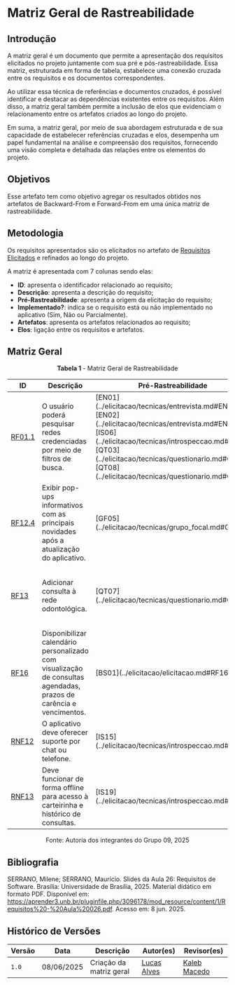 # Matriz Geral de Rastreabilidade

## Introdução

A matriz geral é um documento que permite a apresentação dos requisitos elicitados no projeto juntamente com sua pré e pós-rastreabilidade. Essa matriz, estruturada em forma de tabela, estabelece uma conexão cruzada entre os requisitos e os documentos correspondentes.

Ao utilizar essa técnica de referências e documentos cruzados, é possível identificar e destacar as dependências existentes entre os requisitos. Além disso, a matriz geral também permite a inclusão de elos que evidenciam o relacionamento entre os artefatos criados ao longo do projeto.

Em suma, a matriz geral, por meio de sua abordagem estruturada e de sua capacidade de estabelecer referências cruzadas e elos, desempenha um papel fundamental na análise e compreensão dos requisitos, fornecendo uma visão completa e detalhada das relações entre os elementos do projeto.

## Objetivos

Esse artefato tem como objetivo agregar os resultados obtidos nos artefatos de Backward-From e Forward-From em uma única matriz de rastreabilidade.

## Metodologia

Os requisitos apresentados são os elicitados no artefato de [Requisitos Elicitados](../elicitacao/requisitos_finais.md) e refinados ao longo do projeto.

A matriz é apresentada com 7 colunas sendo elas:

- **ID**: apresenta o identificador relacionado ao requisito;
- **Descrição**: apresenta a descrição do requisito;
- **Pré-Rastreabilidade**: apresenta a origem da elicitação do requisito;
- **Implementado?**: indica se o requisito está ou não implementado no aplicativo (Sim, Não ou Parcialmente).
- **Artefatos**: apresenta os artefatos relacionados ao requisito;
- **Elos**: ligação entre os requisitos e artefatos.

## Matriz Geral

<p align="center"><b>Tabela 1</b> - Matriz Geral de Rastreabilidade</p>

<table>
<thead>
<tr>
<th>ID</th>
<th>Descrição</th>
<th>Pré-Rastreabilidade</th>
<th>Implementado?</th>
<th>Artefatos</th>
<th>Elos</th>
</tr>
</thead>
<tbody>
<tr>
<td><a href="../elicitacao/requisitos_finais.md#RF01.1">RF01.1</a></td>
<td>O usuário poderá pesquisar redes credenciadas por meio de filtros de busca.</td>
<td>[EN01](../elicitacao/tecnicas/entrevista.md#EN01), [EN02](../elicitacao/tecnicas/entrevista.md#EN02), [IS06](../elicitacao/tecnicas/introspeccao.md#IS06), [QT03](../elicitacao/tecnicas/questionario.md#QT03), [QT08](../elicitacao/tecnicas/questionario.md#QT08)</td>
<td>Sim</td>
<td>[Casos de Uso](../modelagem/metodos_tradicionais/casos_de_usos.md#UC01), [Cenários](../modelagem/metodos_tradicionais/cenarios.md#CE01), [Léxicos](../modelagem/metodos_tradicionais/lexicos.md#RedeCredenciada), [Histórias de Usuário](../modelagem/metodos_ageis/historias_todos02.md#US01)</td>
<td>[ELOBF01](backward_from.md#ELOBF01)</td>
</tr>
<tr>
<td><a href="../elicitacao/requisitos_finais.md#RF12.4">RF12.4</a></td>
<td>Exibir pop-ups informativos com as principais novidades após a atualização do aplicativo.</td>
<td>[GF05](../elicitacao/tecnicas/grupo_focal.md#GF05)</td>
<td>Não</td>
<td>[Casos de Uso](../modelagem/metodos_tradicionais/casos_de_usos.md#UC33), [Cenários](../modelagem/metodos_tradicionais/cenarios.md#CE12), [Léxicos](../modelagem/metodos_tradicionais/lexicos.md#Novidades), [Histórias de Usuário](../modelagem/metodos_ageis/historias_todos02.md#US32)</td>
<td>[ELOBF42](backward_from.md#ELOBF42)</td>
</tr>
<tr>
<td><a href="../elicitacao/requisitos_finais.md#RF13">RF13</a></td>
<td>Adicionar consulta à rede odontológica.</td>
<td>[QT07](../elicitacao/tecnicas/questionario.md#QT07)</td>
<td>Sim</td>
<td>[Casos de Uso](../modelagem/metodos_tradicionais/casos_de_usos.md#UC35), [Cenários](../modelagem/metodos_tradicionais/cenarios.md#CE15), [Léxicos](../modelagem/metodos_tradicionais/lexicos.md#Odontologia), [Histórias de Usuário](../modelagem/metodos_ageis/historias_todos02.md#US35)</td>
<td>[ELOBF45](backward_from.md#ELOBF45)</td>
</tr>
<tr>
<td><a href="../elicitacao/requisitos_finais.md#RF16">RF16</a></td>
<td>Disponibilizar calendário personalizado com visualização de consultas agendadas, prazos de carência e vencimentos.</td>
<td>[BS01](../elicitacao/elicitacao.md#RF16)</td>
<td>Não</td>
<td>[Casos de Uso](../modelagem/metodos_tradicionais/casos_de_usos.md#UC38), [Cenários](../modelagem/metodos_tradicionais/cenarios.md#CE19), [Léxicos](../modelagem/metodos_tradicionais/lexicos.md#Calendario), [Histórias de Usuário](../modelagem/metodos_ageis/historias_todos02.md#US39)</td>
<td>[ELOBF49](backward_from.md#ELOBF49)</td>
</tr>
<tr>
<td><a href="../elicitacao/requisitos_finais.md#RNF12">RNF12</a></td>
<td>O aplicativo deve oferecer suporte por chat ou telefone.</td>
<td>[IS15](../elicitacao/tecnicas/introspeccao.md#IS15)</td>
<td>Sim</td>
<td>[Léxicos](../modelagem/metodos_tradicionais/lexicos.md#Suporte), [NFR Framework](../modelagem/metodos_ageis/nfr.md#RNF12)</td>
<td>[ELOBF66](backward_from.md#ELOBF66)</td>
</tr>
<tr>
<td><a href="../elicitacao/requisitos_finais.md#RNF13">RNF13</a></td>
<td>Deve funcionar de forma offline para acesso à carteirinha e histórico de consultas.</td>
<td>[IS19](../elicitacao/tecnicas/introspeccao.md#IS19)</td>
<td>Não</td>
<td>[Léxicos](../modelagem/metodos_tradicionais/lexicos.md#Offline), [NFR Framework](../modelagem/metodos_ageis/nfr.md#RNF13)</td>
<td>[ELOBF67](backward_from.md#ELOBF67)</td>
</tr>
<!-- Adicione mais linhas conforme necessário para os requisitos do seu projeto -->
</tbody>
</table>

<p align="center">Fonte: Autoria dos integrantes do Grupo 09, 2025</p>

## Bibliografia

SERRANO, Milene; SERRANO, Maurício. Slides da Aula 26: Requisitos de Software. Brasília: Universidade de Brasília, 2025. Material didático em formato PDF. Disponível em: https://aprender3.unb.br/pluginfile.php/3096178/mod_resource/content/1/Requisitos%20-%20Aula%20026.pdf. Acesso em: 8 jun. 2025.

## Histórico de Versões

| Versão | Data       | Descrição                 | Autor(es) | Revisor(es) |
| ------ | ---------- | ------------------------- | --------- | ----------- |
| `1.0`    | 08/06/2025 | Criação da matriz geral   | [Lucas Alves](https://github.com/LucasAlves71) | [Kaleb Macedo](https://github.com/kalebmacedo)   |